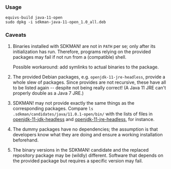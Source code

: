 ### Usage

```
equivs-build java-11-open
sudo dpkg -i sdkman-java-11-open_1.0_all.deb
```

### Caveats

 1. Binaries installed with SDKMAN! are not in `PATH` per se;
    only after its initialization has run.
    Therefore, programs relying on the provided packages may fail 
    if not run from a (compatible) shell.

    Possible workaround: add symlinks to actual binaries to the package.

 2. The provided Debian packages, e.g. `openjdk-11-jre-headless`,
    provide a whole slew of packages. Since provides are not recursive,
    these have all to be listed again -- despite not being really correct!
    (A Java 11 JRE can't properly double as a Java 7 JRE.)

 3. SDKMAN! may not provide exactly the same things as the corresponding packages.
   Compare `ls .sdkman/candidates/java/11.0.1-open/bin/` with the lists of files 
   in 
    [openjdk-11-jdk-headless](https://packages.ubuntu.com/bionic/amd64/openjdk-11-jdk-headless/filelist)
  and
    [openjdk-11-jre-headless](https://packages.ubuntu.com/bionic/amd64/openjdk-11-jre-headless/filelist),
  for instance.

 4. The dummy packages have no dependencies; the assumption is that developers
    know what they are doing and ensure a working installation beforehand.

 5. The binary versions in the SDKMAN! candidate and the replaced repository package
    may be (wildly) different. Software that depends on the provided package but
    requires a specific version may fail.
